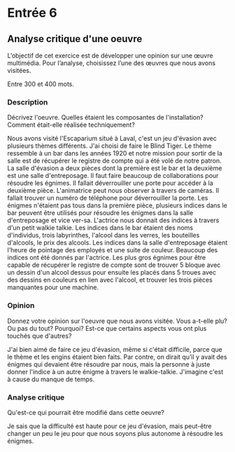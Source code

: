 # Entrée 6
## Analyse critique d'une oeuvre

L’objectif de cet exercice est de développer une opinion sur une œuvre multimédia. Pour l’analyse, choisissez l’une des œuvres que nous avons visitées. 

Entre 300 et 400 mots. 

### Description
Décrivez l'oeuvre. Quelles étaient les composantes de l'installation? Comment était-elle réalisée techniquement? 

Nous avons visité l'Escaparium situé à Laval, c'est un jeu d'évasion avec plusieurs thèmes différents. J'ai choisi de faire le Blind Tiger. Le thème ressemble à un bar dans les années 1920 et notre mission pour sortir de la salle est de récupérer le registre de compte qui a été volé de notre patron. La salle d'évasion a deux pièces dont la première est le bar et la deuxième est une salle d'entreposage. Il faut faire beaucoup de collaborations pour résoudre les égnimes. Il fallait déverrouiller une porte pour accéder à la deuxième pièce. L'animatrice peut nous observer à travers de caméras. Il fallait trouver un numéro de téléphone pour déverrouiller la porte. Les énigmes n'étaient pas tous dans la première pièce, plusieurs indices dans le bar peuvent être utilisés pour résoudre les énigmes dans la salle d'entreposage et vice ver-sa. L'actrice nous donnait des indices à travers d'un petit walkie talkie. Les indices dans le bar étaient des noms d'individus, trois labyrinthes, l'alcool dans les verres, les bouteilles d'alcools, le prix des alcools. Les indices dans la salle d'entreposage étaient l'heure de pointage des employés et une suite de couleur. Beaucoup des indices ont été donnés par l'actrice. Les plus gros égnimes pour être capable de récupérer le registre de compte sont de trouver 5 bloque avec un dessin d'un alcool dessus pour ensuite les placés dans 5 troues avec des dessins en couleurs en lien avec l'alcool, et trouver les trois pièces manquantes pour une machine.  

### Opinion
Donnez votre opinion sur l'oeuvre que nous avons visitée. Vous a-t-elle plu? Ou pas du tout? Pourquoi? Est-ce que certains aspects vous ont plus touchés que d'autres? 

J'ai bien aimé de faire ce jeu d'évasion, même si c'était difficile, parce que le thème et les engins étaient bien faits. Par contre, on dirait qu’il y avait des énigmes qui devaient être résoudre par nous, mais la personne à juste donner l'indice à un autre énigme à travers le walkie-talkie. J'imagine c'est à cause du manque de temps. 

### Analyse critique
Qu'est-ce qui pourrait être modifié dans cette oeuvre? 

Je sais que la difficulté est haute pour ce jeu d'évasion, mais peut-être changer un peu le jeu pour que nous soyons plus autonome à résoudre les énigmes. 

